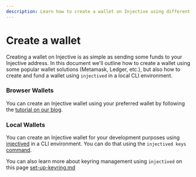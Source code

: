 ```yaml
---
description: Learn how to create a wallet on Injective using different approaches.
---
```


# Create a wallet

Creating a wallet on Injective is as simple as sending some funds to your Injective address. In this document we'll outline how to create a wallet using some popular wallet solutions (Metamask, Ledger, etc.), but also how to create and fund a wallet using `injectived` in a local CLI environment.

### Browser Wallets

You can create an Injective wallet using your preferred wallet by following the [tutorial on our blog](https://blog.injective.com/en/how-to-create-an-injective-wallet-2/).

### Local Wallets

You can create an Injective wallet for your development purposes using [injectived](../../developers/injectived/ "mention") in a CLI environment. You can do that using the `injectived keys` [command](../../developers/injectived/advanced.md#keys).

You can also learn more about keyring management using `injectived` on this page [set-up-keyring.md](../../infra/set-up-keyring.md "mention")
